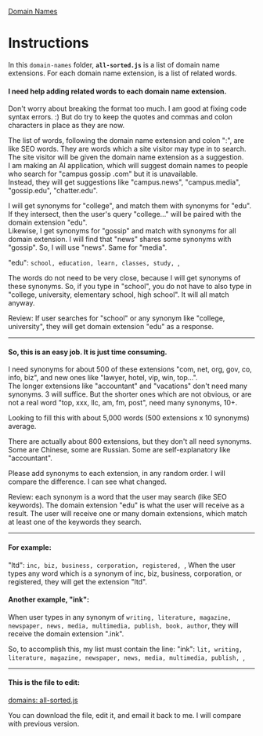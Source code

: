 [Domain Names](https://github.com/paulshorey/domain-names)

# Instructions  

In this `domain-names` folder, **`all-sorted.js`** is a list of domain name extensions. For each domain name extension, is a list of related words.  

#### I need help adding related words to each domain name extension.  

Don't worry about breaking the format too much. I am good at fixing code syntax errors. :) But do try to keep the quotes and commas and colon characters in place as they are now.  

The list of words, following the domain name extension and colon ":", are like SEO words. They are words which a site visitor may type in to search. The site visitor will be given the domain name extension as a suggestion.  
I am making an AI application, which will suggest domain names to people who search for "campus gossip .com" but it is unavailable.  
Instead, they will get suggestions like "campus.news", "campus.media", "gossip.edu", "chatter.edu".  

I will get synonyms for "college", and match them with synonyms for "edu". If they intersect, then the user's query "college..." will be paired with the domain extension "edu".  
Likewise, I get synonyms for "gossip" and match with synonyms for all domain extension. I will find that "news" shares some synonyms with "gossip". So, I will use "news". Same for "media".  

"edu": `school, education, learn, classes, study, `,  

The words do not need to be very close, because I will get synonyms of these synonyms. So, if you type in "school", you do not have to also type in "college, university, elementary school, high school". It will all match anyway.  
  
Review: If user searches for "school" or any synonym like "college, university", they will get domain extension "edu" as a response.  
  
---
  
#### So, this is an easy job. It is just time consuming.  
  
I need synonyms for about 500 of these extensions "com, net, org, gov, co, info, biz", and new ones like "lawyer, hotel, vip, win, top...".  
The longer extensions like "accountant" and "vacations" don't need many synonyms. 3 will suffice.
But the shorter ones which are not obvious, or are not a real word "top, xxx, llc, am, fm, post", need many synonyms, 10+.

Looking to fill this with about 5,000 words (500 extensions x 10 synonyms) average. 

There are actually about 800 extensions, but they don't all need synonyms. Some are Chinese, some are Russian. Some are self-explanatory like "accountant".

Please add synonyms to each extension, in any random order. I will compare the difference. I can see what changed. 

Review: each synonym is a word that the user may search (like SEO keywords). The domain extension "edu" is what the user will receive as a result. The user will receive one or many domain extensions, which match at least one of the keywords they search.

---

#### For example:

"ltd": `inc, biz, business, corporation, registered, `,
When the user types any word which is a synonym of inc, biz, business, corporation, or registered, they will get the extension "ltd".


#### Another example, "ink":

When user types in any synonym of `writing, literature, magazine, newspaper, news, media, multimedia, publish, book, author`, they will receive the domain extension ".ink".

So, to accomplish this, my list must contain the line:
"ink": `lit, writing, literature, magazine, newspaper, news, media, multimedia, publish, `,

---

#### This is the file to edit:
[domains: all-sorted.js](https://raw.githubusercontent.com/paulshorey/domain-names/master/all-sorted.js)

You can download the file, edit it, and email it back to me. I will compare with previous version.
